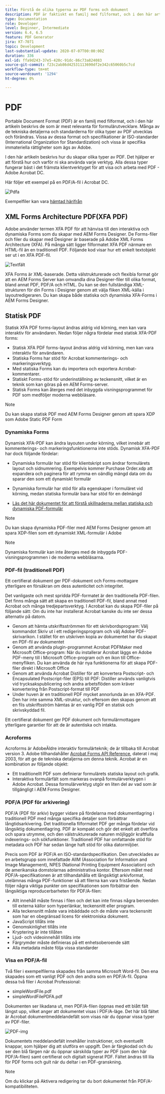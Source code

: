 ```yaml
---
title: Förstå de olika typerna av PDF forms och dokument
description: PDF är faktiskt en familj med filformat, och i den här artikeln beskrivs de typer av PDF som är viktiga och relevanta för formulärutvecklare.
type: Documentation
role: Developer
level: Beginner, Intermediate
version: 6.4, 6.5
feature: PDF Generator
jira: KT-7071
topic: Development
last-substantial-update: 2020-07-07T00:00:00Z
duration: 336
exl-id: ffa9d243-37e5-420c-91dc-86c73a824083
source-git-commit: f23c2ab86d42531113690df2e342c65060b5c7cd
workflow-type: tm+mt
source-wordcount: '1294'
ht-degree: 0%

---
```


# PDF

Portable Document Format (PDF) är en familj med filformat, och i den här artikeln beskrivs de som är mest relevanta för formulärutvecklare. Många av de tekniska detaljerna och standarderna för olika typer av PDF utvecklas och förändras. Vissa av dessa format och specifikationer är ISO-standarder (International Organization for Standardization) och vissa är specifika immateriella rättigheter som ägs av Adobe.

I den här artikeln beskrivs hur du skapar olika typer av PDF. Det hjälper er att förstå hur och varför ni ska använda varje verktyg. Alla dessa typer fungerar bäst i det främsta klientverktyget för att visa och arbeta med PDF - Adobe Acrobat DC.

Här följer ett exempel på en PDF/A-fil i Acrobat DC.

![Pdfa](assets/pdfa-file-in-acrobat.png)

Exempelfiler kan vara [hämtad härifrån](assets/pdf-file-types.zip)

## XML Forms Architecture PDF(XFA PDF)

Adobe använder termen XFA PDF för att hänvisa till den interaktiva och dynamiska Forms som du skapar med AEM Forms Designer. De Forms-filer och filer du skapar med Designer är baserade på Adobe XML Forms Architecture (XFA). På många sätt ligger filformatet XFA PDF närmare en HTML-fil än en traditionell PDF. Följande kod visar hur ett enkelt textobjekt ser ut i en XFA PDF-fil.

![Textfält](assets/text-field.JPG)

XFA Forms är XML-baserade. Detta välstrukturerade och flexibla format gör att en AEM Forms Server kan omvandla dina Designer-filer till olika format, bland annat PDF, PDF/A och HTML. Du kan se den fullständiga XML-strukturen för din Forms i Designer genom att välja fliken XML-källa i layoutredigeraren. Du kan skapa både statiska och dynamiska XFA-Forms i AEM Forms Designer.

## Statisk PDF

Statisk XFA PDF forms-layout ändras aldrig vid körning, men kan vara interaktiv för användaren. Nedan följer några fördelar med statisk XFA-PDF forms:

* Statisk XFA PDF forms-layout ändras aldrig vid körning, men kan vara interaktiv för användaren.
* Statiska Forms har stöd för Acrobat kommenterings- och markeringsverktyg.
* Med statiska Forms kan du importera och exportera Acrobat-kommentarer.
* Statiskt Forms-stöd för underinställning av teckensnitt, vilket är en teknik som kan göras på en AEM Forms-server.
* Statisk Forms kan återges med det inbyggda visningsprogrammet för PDF som medföljer moderna webbläsare.

>[!NOTE]
>
> Du kan skapa statisk PDF med AEM Forms Designer genom att spara XDP som Adobe Static PDF Form



### Dynamiska Forms

Dynamisk XFA-PDF kan ändra layouten under körning, vilket innebär att kommenterings- och markeringsfunktionerna inte stöds. Dynamisk XFA-PDF har dock följande fördelar:

* Dynamiska formulär har stöd för klientskript som ändrar formulärets layout och sidnumrering. Exempelvis kommer Purchase Order.xdp att expandera och paginera för att rymma en oändlig mängd data om du sparar den som ett dynamiskt formulär
* Dynamiska formulär har stöd för alla egenskaper i formuläret vid körning, medan statiska formulär bara har stöd för en delmängd

* [Läs det här dokumentet för att förstå skillnaderna mellan statiska och dynamiska PDF-formulär](https://experienceleague.adobe.com/docs/experience-manager-learn/forms/document-services/pdf-forms-and-documents.html#:~:text=Dynamic%20forms%20support%20all%20the,forms%20support%20only%20a%20subset)

>[!NOTE]
>
> Du kan skapa dynamiska PDF-filer med AEM Forms Designer genom att spara XDP-filen som ett dynamiskt XML-formulär i Adobe

>[!NOTE]
>
> Dynamiska formulär kan inte återges med de inbyggda PDF-visningsprogrammen i de moderna webbläsarna.

### PDF-fil (traditionell PDF)

Ett certifierat dokument ger PDF-dokument och Forms-mottagare ytterligare en försäkran om dess autenticitet och integritet.

Det vanligaste och mest spridda PDF-formatet är den traditionella PDF-filen. Det finns många sätt att skapa en traditionell PDF-fil, bland annat med Acrobat och många tredjepartsverktyg. I Acrobat kan du skapa PDF-filer på följande sätt: Om du inte har installerat Acrobat kanske du inte ser dessa alternativ på datorn.

* Genom att hämta utskriftsströmmen för ett skrivbordsprogram: Välj kommandot Skriv ut i ett redigeringsprogram och välj Adobe PDF-skrivarikon. I stället för en utskriven kopia av dokumentet har du skapat en PDF-fil av dokumentet
* Genom att använda plugin-programmet Acrobat PDFMaker med Microsoft Office-program: När du installerar Acrobat läggs en Adobe PDF-meny till i Microsoft Office-program och en ikon till Office-menyfliken. Du kan använda de här nya funktionerna för att skapa PDF-filer direkt i Microsoft Office
* Genom att använda Acrobat Distiller för att konvertera Postscript- och Encapsulated Postscript-filer (EPS) till PDF: Distiller används vanligtvis vid trycksakspublicering och andra arbetsflöden som kräver konvertering från Postscript-format till PDF
* Under huven är en traditionell PDF mycket annorlunda än en XFA-PDF. Den har inte samma XML-struktur, och eftersom den skapas genom att en fils utskriftsström hämtas är en vanlig PDF en statisk och skrivskyddad fil.

Ett certifierat dokument ger PDF dokument och formulärmottagare ytterligare garantier för att de är autentiska och intakta.

### Acroforms

Acroforms är AdobeÄldre interaktiv formulärteknik; de är tillbaka till Acrobat version 3. Adobe tillhandahåller [Acrobat Forms API Reference](assets/FormsAPIReference.pdf), daterat i maj 2003, för att ge de tekniska detaljerna om denna teknik. Acrobat är en kombination av följande objekt:

* Ett traditionellt PDF som definierar formulärets statiska layout och grafik.
* Interaktiva formulärfält som markeras ovanpå formulärverktygen i Adobe Acrobat. Dessa formulärverktyg utgör en liten del av vad som är tillgängligt i AEM Forms Designer.

### PDF/A (PDF för arkivering)

PDF/A (PDF för arkiv) bygger vidare på fördelarna med dokumentlagring i traditionell PDF med många specifika detaljer som förbättrar långtidsarkivering. Det traditionella filformatet PDF ger många fördelar vid långsiktig dokumentlagring. PDF är kompakt och gör det enkelt att överföra och spara utrymme, och den välstrukturerade naturen möjliggör kraftfulla indexerings- och sökfunktioner. Traditionell PDF har omfattande stöd för metadata och PDF har sedan länge haft stöd för olika datormiljöer.

Precis som PDF är PDF/A en ISO-standardspecifikation. Den utvecklades av en arbetsgrupp som innefattade AIIM (Association for Information and Image Management), NPES (National Printing Equipment Association) och de amerikanska domstolarnas administrativa kontor. Eftersom målet med PDF/A-specifikationen är att tillhandahålla ett långsiktigt arkivformat, utelämnas många PDF-funktioner så att filerna kan vara fristående. Nedan följer några viktiga punkter om specifikationen som förbättrar den långsiktiga reproducerbarheten för PDF/A-filen:

* Allt innehåll måste finnas i filen och det kan inte finnas några beroenden till externa källor som hyperlänkar, teckensnitt eller program.
* Alla teckensnitt måste vara inbäddade och de måste vara teckensnitt som har en obegränsad licens för elektroniska dokument.
* JavaScript tillåts inte
* Genomskinlighet tillåts inte
* Kryptering är inte tillåten
* Ljud- och videoinnehåll tillåts inte
* Färgrymder måste definieras på ett enhetsoberoende sätt
* Alla metadata måste följa vissa standarder

### Visa en PDF/A-fil

Två filer i exempelfilerna skapades från samma Microsoft Word-fil. Den ena skapades som ett vanligt PDF och den andra som en PDF/A-fil. Öppna dessa två filer i Acrobat Professional:

* simpleWordFile.pdf
* simpleWordFilePDFA.pdf

Dokumenten ser likadana ut, men PDF/A-filen öppnas med ett blått fält längst upp, vilket anger att dokumentet visas i PDF/A-läge. Det här blå fältet är Acrobat dokumentmeddelandefält som visas när du öppnar vissa typer av PDF-filer.

![PDF-img](assets/pdfa-message.png)

Dokumentets meddelandefält innehåller instruktioner, och eventuellt knappar, som hjälper dig att slutföra en uppgift. Den är färgkodad och du ser den blå färgen när du öppnar särskilda typer av PDF (som den här PDF/A-filen) samt certifierat och digitalt signerat PDF. Fältet ändras till lila för PDF forms och gult när du deltar i en PDF-granskning.

>[!NOTE]
>
> Om du klickar på Aktivera redigering tar du bort dokumentet från PDF/A-kompatibiliteten.
